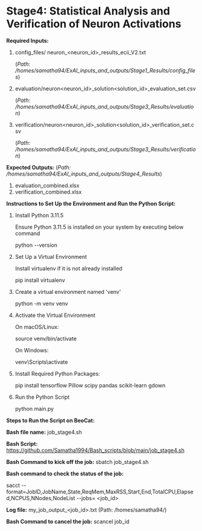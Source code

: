 # Stage4: Statistical Analysis and Verification of Neuron Activations

**Required Inputs:**
1) config_files/ neuron_<neuron_id>_results_ecii_V2.txt
   
   (_Path: /homes/samatha94/ExAI_inputs_and_outputs/Stage1_Results/config_files_)
2) evaluation/neuron<neuron_id>_solution<solution_id>_evaluation_set.csv

   (_Path: /homes/samatha94/ExAI_inputs_and_outputs/Stage3_Results/evaluation_)
3) verification/neuron<neuron_id>_solution<solution_id>_verification_set.csv

   (_Path: /homes/samatha94/ExAI_inputs_and_outputs/Stage3_Results/verification_)


**Expected Outputs:**                  (_Path: /homes/samatha94/ExAI_inputs_and_outputs/Stage4_Results_)
1) evaluation_combined.xlsx
2) verification_combined.xlsx

**Instructions to Set Up the Environment and Run the Python Script:**
1) Install Python 3.11.5

   Ensure Python 3.11.5 is installed on your system by executing below command

   python --version
   
3) Set Up a Virtual Environment

   Install virtualenv if it is not already installed
    
    pip install virtualenv
   
5) Create a virtual environment named 'venv'

   python -m venv venv
   
7) Activate the Virtual Environment

   On macOS/Linux:

   source venv/bin/activate

   On Windows:

   venv\Scripts\activate
   
9) Install Required Python Packages:

   pip install tensorflow Pillow scipy pandas scikit-learn gdown
   
11) Run the Python Script

      python main.py

**Steps to Run the Script on BeoCat:**

**Bash file name:** job_stage4.sh

**Bash Script:** https://github.com/Samatha1994/Bash_scripts/blob/main/job_stage4.sh

**Bash Command to kick off the job:** sbatch job_stage4.sh

**Bash command to check the status of the job:** 

sacct --format=JobID,JobName,State,ReqMem,MaxRSS,Start,End,TotalCPU,Elapsed,NCPUS,NNodes,NodeList --jobs= <job_id>

**Log file:** my_job_output_<job_id>.txt (Path: /homes/samatha94/)

**Bash Command to cancel the job:** scancel job_id


